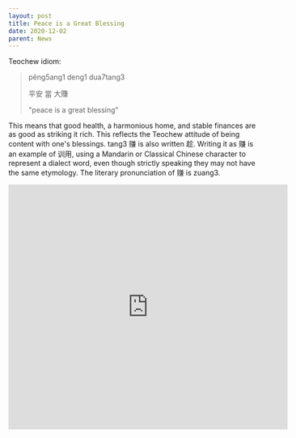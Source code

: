 ```yaml
---
layout: post
title: Peace is a Great Blessing
date: 2020-12-02
parent: News
---
```


Teochew idiom:

> pêng5ang1 deng1 dua7tang3
>
> 平安 當 大賺
>
> "peace is a great blessing"

This means that good health, a harmonious home, and stable finances are as good as striking it rich. This reflects the Teochew attitude of being content with one's blessings.
tang3 赚 is also written 趁. Writing it as 赚 is an example of 训用, using a Mandarin or Classical Chinese character to represent a dialect word, even though strictly speaking they may not have the same etymology. The literary pronunciation of 赚 is zuang3.

<iframe src="https://www.facebook.com/plugins/post.php?href=https%3A%2F%2Fwww.facebook.com%2Fyeokheelimtcrcsg%2Fposts%2F219187699620655&show_text=true&width=552&height=484&appId" width="552" height="484" style="border:none;overflow:hidden" scrolling="no" frameborder="0" allowfullscreen="true" allow="autoplay; clipboard-write; encrypted-media; picture-in-picture; web-share"></iframe>
